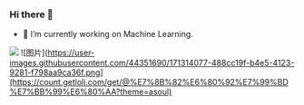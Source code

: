 ### Hi there 👋

- 🔭 I’m currently working on Machine Learning.


![](https://github-readme-stats.vercel.app/api?username=JamYiz)
![图片](https://user-images.githubusercontent.com/44351690/171314077-488cc19f-b4e5-4123-9281-f798aa9ca36f.png](https://count.getloli.com/get/@%E7%8B%82%E6%80%92%E7%99%BD%E7%BB%99%E6%80%AA?theme=asoul)
